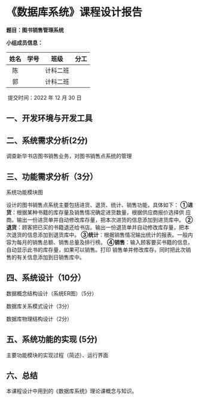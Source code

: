 # 《数据库系统》课程设计报告

**题目：图书销售管理系统**

**小组成员信息：**

| 姓名 | 学号 |   班级   | 分工 |
| :--: | :--: | :------: | :--: |
|  陈  |      | 计科二班 |      |
|  郭  |      | 计科二班 |      |

​														提交时间：2022 年 12 月 30 日

## 一、开发环境与开发工具

 

## 二、系统需求分析(2分)

调查新华书店图书销售业务，对图书销售点系统的管理

## 三、功能需求分析（3分）

系统功能模块图

 设计的图书销售点系统主要包括进货、退货、统计、销售功能，具体如下：
**①进货**：根据某种书籍的库存量及销售情况确定进货数量，根据供应商报价选择供 应商。输出一份进货单并自动修改库存量，把本次进货的信息添加到进货库中。
**②退货**：顾客把已买的书籍退还给书店。输出一份退货单并自动修改库存量，把本 次退货的信息添加到退货库中。
**③统计**：根据销售情况输出统计的报表。一般内容为每月的销售总额、销售总量及排行榜。
**④销售**：输入顾客要买书籍的信息，自动显示此书的库存量，如果可以销售。打印 销售单并修改库存，同时把此次销售的有关信息添加到日销售库中。

## 四、系统设计（10分）

数据概念结构设计（系统ER图）（5分）



数据库关系模式设计（3分）



数据库物理结构设计（2分）

 

## 五、系统功能的实现 (5分)

主要功能模块的实现过程（简述）、运行界面







 

## 六、总结

  本课程设计中用到的《数据库系统》理论课概念与知识。